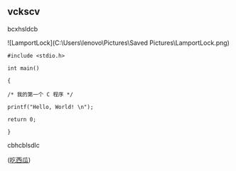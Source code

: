 ## vckscv

bcxhsldcb

![LamportLock](C:\Users\lenovo\Pictures\Saved Pictures\LamportLock.png)

```
#include <stdio.h>

int main()

{

/* 我的第一个 C 程序 */

printf("Hello, World! \n");

return 0;

}
```

cbhcblsdlc

([吃西瓜](http://i.mooc.chaoxing.com/space/index?t=1619702858439))

